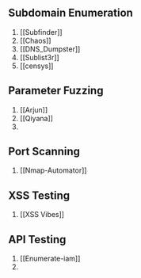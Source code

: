 ## Subdomain Enumeration
1. [[Subfinder]]
2. [[Chaos]]
3. [[DNS_Dumpster]]
4. [[Sublist3r]]
5. [[censys]]

## Parameter Fuzzing
1. [[Arjun]]
2. [[Qiyana]]
3. 

## Port Scanning
1. [[Nmap-Automator]]

## XSS Testing
1. [[XSS Vibes]]

## API Testing
1. [[Enumerate-iam]]
2. 
